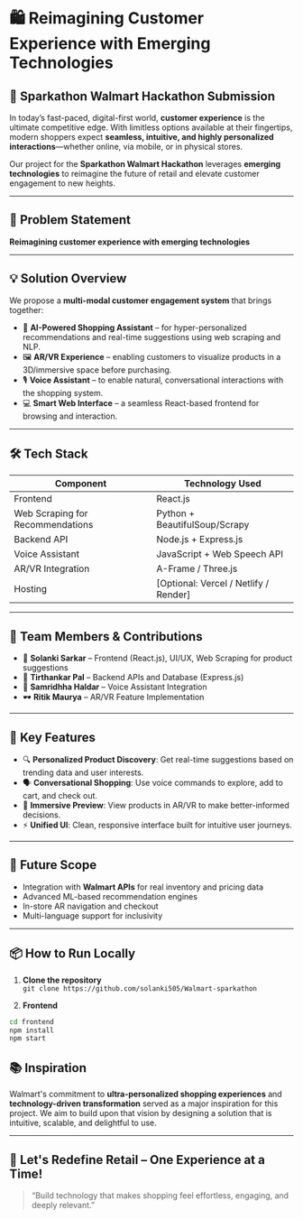 # 🛍️ Reimagining Customer Experience with Emerging Technologies

## 🚀 Sparkathon Walmart Hackathon Submission

In today’s fast-paced, digital-first world, **customer experience** is the ultimate competitive edge. With limitless options available at their fingertips, modern shoppers expect **seamless, intuitive, and highly personalized interactions**—whether online, via mobile, or in physical stores.

Our project for the **Sparkathon Walmart Hackathon** leverages **emerging technologies** to reimagine the future of retail and elevate customer engagement to new heights.

---

## 🎯 Problem Statement

**Reimagining customer experience with emerging technologies**

---

## 💡 Solution Overview

We propose a **multi-modal customer engagement system** that brings together:

- 🤖 **AI-Powered Shopping Assistant** – for hyper-personalized recommendations and real-time suggestions using web scraping and NLP.
- 🖼️ **AR/VR Experience** – enabling customers to visualize products in a 3D/immersive space before purchasing.
- 🎙️ **Voice Assistant** – to enable natural, conversational interactions with the shopping system.
- 💻 **Smart Web Interface** – a seamless React-based frontend for browsing and interaction.

---

## 🛠️ Tech Stack

| Component | Technology Used |
|----------|------------------|
| Frontend | React.js |
| Web Scraping for Recommendations | Python + BeautifulSoup/Scrapy |
| Backend API | Node.js + Express.js |
| Voice Assistant | JavaScript + Web Speech API |
| AR/VR Integration | A-Frame / Three.js |
| Hosting | [Optional: Vercel / Netlify / Render] |

---

## 👥 Team Members & Contributions

- 🎨 **Solanki Sarkar** – Frontend (React.js), UI/UX, Web Scraping for product suggestions
- 🧠 **Tirthankar Pal** – Backend APIs and Database (Express.js)
- 🎤 **Samridhha Haldar** – Voice Assistant Integration
- 🕶️ **Ritik Maurya** – AR/VR Feature Implementation

---

## 📸 Key Features

- 🔍 **Personalized Product Discovery**: Get real-time suggestions based on trending data and user interests.
- 🗣️ **Conversational Shopping**: Use voice commands to explore, add to cart, and check out.
- 🛒 **Immersive Preview**: View products in AR/VR to make better-informed decisions.
- ⚡ **Unified UI**: Clean, responsive interface built for intuitive user journeys.

---

## 🔮 Future Scope

- Integration with **Walmart APIs** for real inventory and pricing data
- Advanced ML-based recommendation engines
- In-store AR navigation and checkout
- Multi-language support for inclusivity

---

## 📦 How to Run Locally

1. **Clone the repository**  
   `git clone https://github.com/solanki505/Walmart-sparkathon`

2. **Frontend**  
```bash
cd frontend
npm install
npm start
```
## 📚 Inspiration

Walmart's commitment to **ultra-personalized shopping experiences** and **technology-driven transformation** served as a major inspiration for this project. We aim to build upon that vision by designing a solution that is intuitive, scalable, and delightful to use.

---

## 🏁 Let's Redefine Retail – One Experience at a Time!

> “Build technology that makes shopping feel effortless, engaging, and deeply relevant.”
